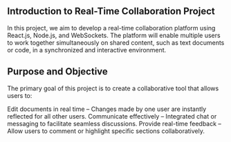 ## Introduction to Real-Time Collaboration Project
In this project, we aim to develop a real-time collaboration platform using React.js, Node.js, and WebSockets. The platform will enable multiple users to work together simultaneously on shared content, such as text documents or code, in a synchronized and interactive environment.

## Purpose and Objective
The primary goal of this project is to create a collaborative tool that allows users to:

Edit documents in real time – Changes made by one user are instantly reflected for all other users.
Communicate effectively – Integrated chat or messaging to facilitate seamless discussions.
Provide real-time feedback – Allow users to comment or highlight specific sections collaboratively.

